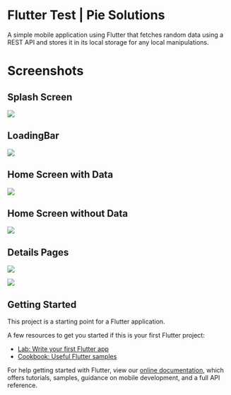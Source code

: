 # Flutter Test | Pie Solutions

A simple mobile application using Flutter that fetches random data using a REST API and stores it in its local storage for any local manipulations.

# Screenshots

## Splash Screen
![](screenshots/splashscreen.jpeg)

## LoadingBar
![](screenshots/loading.jpeg)
## Home Screen with Data
![](screenshots/messages.jpeg)

## Home Screen without Data
![](screenshots/nodata.jpeg)

## Details Pages
![](screenshots/details1.jpeg)

![](screenshots/details2.jpeg)
## Getting Started

This project is a starting point for a Flutter application.

A few resources to get you started if this is your first Flutter project:

- [Lab: Write your first Flutter app](https://flutter.dev/docs/get-started/codelab)
- [Cookbook: Useful Flutter samples](https://flutter.dev/docs/cookbook)

For help getting started with Flutter, view our
[online documentation](https://flutter.dev/docs), which offers tutorials,
samples, guidance on mobile development, and a full API reference.
